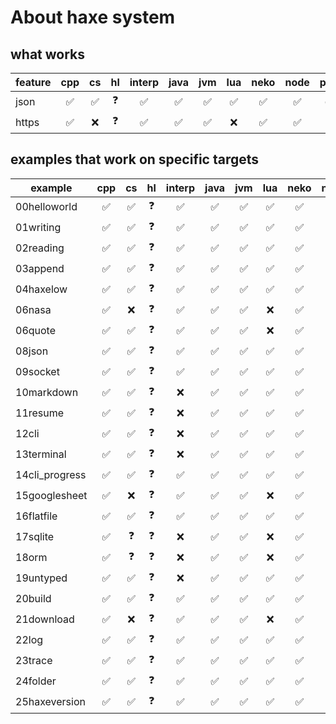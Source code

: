 # About haxe system

## what works

| feature | cpp | cs  | hl  | interp | java | jvm | lua | neko | node | php | phython |
| ------- | :-: | :-: | :-: | :----: | :--: | :-: | :-: | :--: | :--: | :-: | :-----: |
| json    | ✅  | ✅  | ❓  |   ✅   |  ✅  | ✅  | ✅  |  ✅  |  ✅  | ✅  |   ✅    |
| https   | ✅  | ❌  | ❓  |   ✅   |  ✅  | ✅  | ❌  |  ✅  |  ✅  | ❌  |   ✅    |

## examples that work on specific targets

| example        | cpp | cs  | hl  | interp | java | jvm | lua | neko | node | php | phython |
| -------------- | :-: | :-: | :-: | :----: | :--: | :-: | :-: | :--: | :--: | :-: | :-----: |
| 00helloworld   | ✅  | ✅  | ❓  |   ✅   |  ✅  | ✅  | ✅  |  ✅  |  ✅  | ✅  |   ✅    |
| 01writing      | ✅  | ✅  | ❓  |   ✅   |  ✅  | ✅  | ✅  |  ✅  |  ✅  | ✅  |   ✅    |
| 02reading      | ✅  | ✅  | ❓  |   ✅   |  ✅  | ✅  | ✅  |  ✅  |  ✅  | ✅  |   ✅    |
| 03append       | ✅  | ✅  | ❓  |   ✅   |  ✅  | ✅  | ✅  |  ✅  |  ✅  | ✅  |   ✅    |
| 04haxelow      | ✅  | ✅  | ❓  |   ✅   |  ✅  | ✅  | ✅  |  ✅  |  ✅  | ✅  |   ✅    |
| 06nasa         | ✅  | ❌  | ❓  |   ✅   |  ✅  | ✅  | ❌  |  ✅  |  ✅  | ❌  |   ✅    |
| 06quote        | ✅  | ✅  | ❓  |   ✅   |  ✅  | ✅  | ❌  |  ✅  |  ❌  | ✅  |   ✅    |
| 08json         | ✅  | ✅  | ❓  |   ✅   |  ✅  | ✅  | ✅  |  ✅  |  ✅  | ✅  |   ✅    |
| 09socket       | ✅  | ✅  | ❓  |   ✅   |  ✅  | ✅  | ✅  |  ✅  |  ✅  | ✅  |   ✅    |
| 10markdown     | ✅  | ✅  | ❓  |   ❌   |  ✅  | ✅  | ✅  |  ✅  |  ✅  | ✅  |   ✅    |
| 11resume       | ✅  | ✅  | ❓  |   ❌   |  ✅  | ✅  | ✅  |  ✅  |  ✅  | ✅  |   ✅    |
| 12cli          | ✅  | ✅  | ❓  |   ❌   |  ✅  | ✅  | ✅  |  ✅  |  ✅  | ✅  |   ✅    |
| 13terminal     | ✅  | ✅  | ❓  |   ❌   |  ✅  | ✅  | ✅  |  ✅  |  ❌  | ✅  |   ✅    |
| 14cli_progress | ✅  | ✅  | ❓  |   ✅   |  ✅  | ✅  | ✅  |  ✅  |  ✅  | ✅  |   ✅    |
| 15googlesheet  | ✅  | ❌  | ❓  |   ✅   |  ✅  | ✅  | ❌  |  ✅  |  ❌  | ✅  |   ❌    |
| 16flatfile     | ✅  | ✅  | ❓  |   ✅   |  ✅  | ✅  | ✅  |  ✅  |  ✅  | ✅  |   ✅    |
| 17sqlite       | ✅  | ❓  | ❓  |   ❌   |  ✅  | ✅  | ❌  |  ✅  |  ❌  | ✅  |   ❌    |
| 18orm          | ✅  | ❓  | ❓  |   ❌   |  ✅  | ✅  | ❌  |  ✅  |  ❌  | ✅  |   ❌    |
| 19untyped      | ✅  | ✅  | ❓  |   ❌   |  ✅  | ✅  | ✅  |  ✅  |  ✅  | ✅  |   ✅    |
| 20build        | ✅  | ✅  | ❓  |   ✅   |  ✅  | ✅  | ✅  |  ✅  |  ✅  | ✅  |   ✅    |
| 21download     | ✅  | ❌  | ❓  |   ✅   |  ✅  | ✅  | ❌  |  ✅  |  ✅  | ✅  |   ❌    |
| 22log          | ✅  | ✅  | ❓  |   ✅   |  ✅  | ✅  | ✅  |  ✅  |  ✅  | ✅  |   ✅    |
| 23trace        | ✅  | ✅  | ❓  |   ✅   |  ✅  | ✅  | ✅  |  ✅  |  ✅  | ✅  |   ✅    |
| 24folder       | ✅  | ✅  | ❓  |   ✅   |  ✅  | ✅  | ✅  |  ✅  |  ✅  | ✅  |   ✅    |
| 25haxeversion  | ✅  | ✅  | ❓  |   ✅   |  ✅  | ✅  | ✅  |  ✅  |  ❌  | ✅  |   ✅    |
